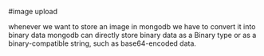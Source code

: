 #image upload

whenever we want to store an image in mongodb we have to convert it into binary data
mongodb can directly store binary data as a Binary type or as a binary-compatible string, such as base64-encoded data.
